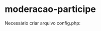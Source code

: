 # moderacao-participe

Necessário criar arquivo config.php:

<?php
define('DB_HOST', 'localhost');
define('DB_USER', 'usuario');
define('DB_PASSWORD', 'senha');
define('DB_NAME', 'nome_do_banco');
define('DB_CHARSET', 'charset_utilizado');

$link = mysqli_connect(DB_HOST, DB_USER, DB_PASSWORD, DB_NAME);
 
if($link === false){
    die("ERRO: Não foi possível conectar. " . mysqli_connect_error());
}
?>
